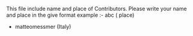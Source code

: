 This file include name and place of Contributors.
Please write your name and place in the give format
example :- abc ( place)

- matteomessmer (Italy)
